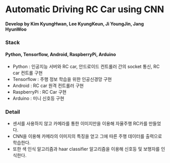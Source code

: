 Automatic Driving RC Car using CNN
==================================

#### Develop by Kim KyungHwan, Lee KyungKeun, Ji YoungJin, Jang HyunWoo

### Stack
#### Python, Tensorflow, Android, RaspberryPi, Arduino
* Python : 인공지능 서버와 RC car, 안드로이드 컨트롤러 간의 socket 통신, RC car 컨트롤 구현
* Tensorflow : 주행 정보 학습을 위한 인공신경망 구현
* Android : RC car 원격 컨트롤러 구현
* RaspberryPi : RC Car 구현
* Arduino : 미니 신호등 구현

### Detail
* 센서를 사용하지 않고 카메라를 통한 이미지만을 이용해 자율주행 RC카를 만들었다.
* CNN을 이용해 카메라의 이미지의 특징을 얻고 그에 따른 주행 데이터를 출력으로 학습한다.
* 또한 색 인식 알고리즘과 haar classifier 알고리즘을 이용해 신호등 및 보행자를 인식한다.
